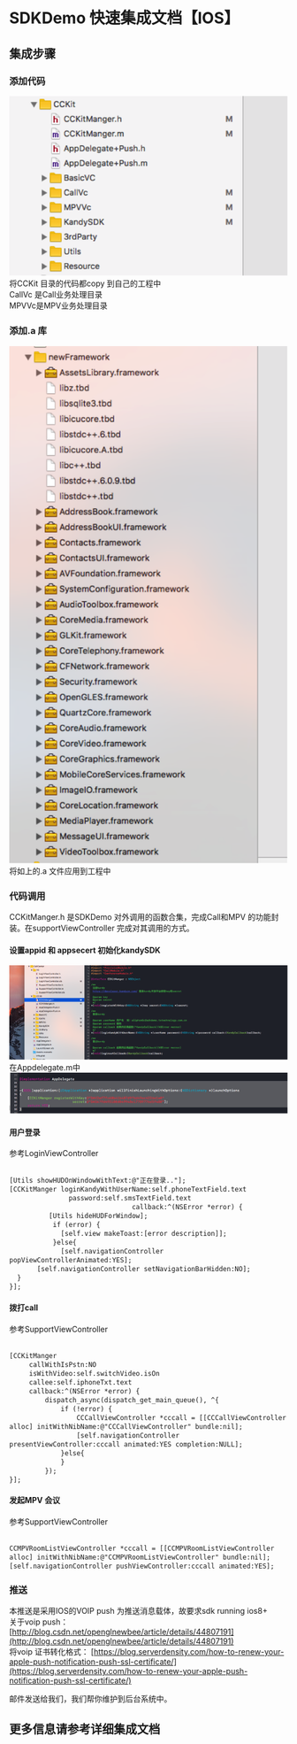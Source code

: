 # SDKDemo 快速集成文档【IOS】


## 集成步骤

### 添加代码
![](./doc/1.png)
将CCKit 目录的代码都copy 到自己的工程中<br>
CallVc 是Call业务处理目录<br>
MPVVc是MPV业务处理目录<br>

### 添加.a 库
![](./doc/2.png)
将如上的.a 文件应用到工程中

### 代码调用
CCKitManger.h 是SDKDemo 对外调用的函数合集，完成Call和MPV 的功能封装。在supportViewController 完成对其调用的方式。
#### 设置appid 和 appsecert 初始化kandySDK
![](./doc/3.png)
在Appdelegate.m中
![](./doc/4.png)


#### 用户登录
参考LoginViewController
```

[Utils showHUDOnWindowWithText:@"正在登录.."];  
[CCKitManger loginKandyWithUserName:self.phoneTextField.text
               password:self.smsTextField.text
                               callback:^(NSError *error) {  
          [Utils hideHUDForWindow];  
           if (error) {  
             [self.view makeToast:[error description]];  
           }else{  
             [self.navigationController popViewControllerAnimated:YES];  
       [self.navigationController setNavigationBarHidden:NO];  
  }
}];

```


#### 拨打call
参考SupportViewController
```

[CCKitManger
     callWithIsPstn:NO
     isWithVideo:self.switchVideo.isOn
     callee:self.iphoneTxt.text
     callback:^(NSError *error) {
         dispatch_async(dispatch_get_main_queue(), ^{
             if (!error) {
                 CCCallViewController *cccall = [[CCCallViewController alloc] initWithNibName:@"CCCallViewController" bundle:nil];
                 [self.navigationController presentViewController:cccall animated:YES completion:NULL];
             }else{
             }
         });
}];

```


#### 发起MPV 会议
参考SupportViewController
```

CCMPVRoomListViewController *cccall = [[CCMPVRoomListViewController alloc] initWithNibName:@"CCMPVRoomListViewController" bundle:nil];
[self.navigationController pushViewController:cccall animated:YES];

```


### 推送
本推送是采用IOS的VOIP push 为推送消息载体，故要求sdk running ios8+ </br>
关于voip push：[http://blog.csdn.net/openglnewbee/article/details/44807191](http://blog.csdn.net/openglnewbee/article/details/44807191) </br>
将voip 证书转化格式：
[https://blog.serverdensity.com/how-to-renew-your-apple-push-notification-push-ssl-certificate/](https://blog.serverdensity.com/how-to-renew-your-apple-push-notification-push-ssl-certificate/)

邮件发送给我们，我们帮你维护到后台系统中。

## 更多信息请参考详细集成文档
[](./doc/KANDY%20IOS%20SDK%20入门-中文版%20详细.docx)








